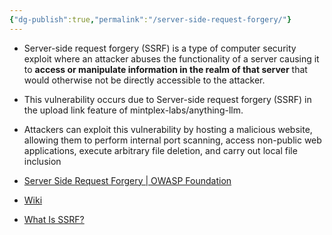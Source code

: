 ```yaml
---
{"dg-publish":true,"permalink":"/server-side-request-forgery/"}
---
```


- Server-side request forgery (SSRF) is a type of computer security exploit where an attacker abuses the functionality of a server causing it to **access or manipulate information in the realm of that server** that would otherwise not be directly accessible to the attacker.
- This vulnerability occurs due to Server-side request forgery (SSRF) in the upload link feature of mintplex-labs/anything-llm.
- Attackers can exploit this vulnerability by hosting a malicious website, allowing them to perform internal port scanning, access non-public web applications, execute arbitrary file deletion, and carry out local file inclusion

- [Server Side Request Forgery \| OWASP Foundation](https://owasp.org/www-community/attacks/Server_Side_Request_Forgery)
- [Wiki](https://en.wikipedia.org/wiki/Server-side_request_forgery)
- [What Is SSRF?](https://www.f5.com/glossary/ssrf)